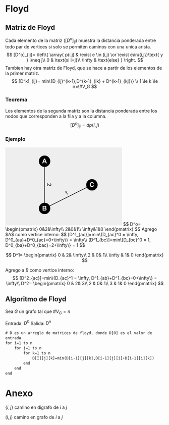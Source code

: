 # Floyd

## Matriz de Floyd

Cada elemento de la matriz ($[D^o]_{ij}$) muestra la distancia ponderada entre todo par de vertices si solo se permiten caminos con una unica arista.  
$$
[D^o]_{ij}=
\left\{
	\array{
	p(i,j)	&	\exist e \in (i,j) \or \exist e\in\{i,j\}\text{ y } i\neq j\\
	0		&	\text{si i=j}\\
	\infty	&	\text{else}
	}
\right.
$$
Tambien hay otra matriz de Floyd, que se hace a partir de los elementos de la primer matriz.
$$
[D^k]_{ij}= min\{D_{ij}^{k-1},D^{k-1}_{ik} + D^{k-1}_{kj}\}
\\
1 \le k \le n=\#V_G
$$

### Teorema

Los elementos de la segunda matriz son la distancia ponderada entre los nodos que corresponden a la fila y a la columna.
$$
[D^n]_{ij}=dp(i,j)
$$

### Ejemplo

<img src="Resources/1566825395534.png" style="zoom:75%">
$$
D^o=
\begin{pmatrix}
	0&2&\infty\\
	2&0&1\\
	\infty&1&0
\end{pmatrix}
$$
Agrego $A$ como vertice interno: 
$$
[D^1_{ac}]=min\{D_{ac}^0 = \infty, D^0_{aa}+D^0_{ac}=0+\infty\} = \infty\\
[D^1_{bc}]=min\{D_{bc}^0 = 1, D^0_{ba}+D^0_{bac}=2+\infty\} = 1
$$

$$
D^1=
\begin{pmatrix}
	0		&		2&		\infty\\
	2		&		0&		1\\
	\infty	&		1&		0
\end{pmatrix}
$$

Agrego a $B$ como vertice interno:
$$
[D^2_{ac}]=min\{D_{ac}^1 = \infty, D^1_{ab}+D^1_{bc}=0+\infty\} = \infty\\
D^2=
\begin{pmatrix}
	0		&		2&		3\\
	2		&		0&		1\\
	3		&		1&		0
\end{pmatrix}
$$

## Algoritmo de Floyd

Sea $G$ un grafo tal que $\#V_G=n$

Entrada: $D^0$ 		Salida: $D^n$

```pseudocode
# D es un arreglo de matrices de floyd, donde D[0] es el valor de entrada
for i=1 to n
	for j=1 to n
		for k=1 to n
			D[I][j][k]=min(D[i-1][j][k],D[i-1][j][i]+D[i-1][i][k])
		end
	end
end
```





































# Anexo

$\{i,j\}$ camino en digrafo de $i$ a $j$

$(i,j)$ camino en grafo de $i$ a $j$